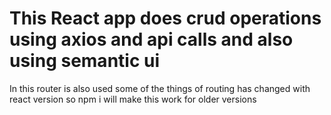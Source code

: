 # This React app does crud operations using axios and api calls and also using semantic ui

In this router is also used some of the things of routing has changed with react version so npm i will make this work for older versions




